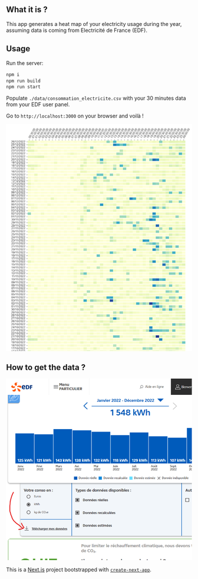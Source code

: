 ## What it is ?

This app generates a heat map of your electricity usage during the year, assuming data is coming from Electricité de France (EDF).

## Usage

Run the server:

```bash
npm i
npm run build
npm run start
```

Populate `./data/consommation_electricite.csv` with your 30 minutes data from your EDF user panel.

Go to `http://localhost:3000` on your browser and voilà !

![Heatmap of electricity consumption example](./readme/screenshot1.png)

## How to get the data ?

![How to retrieve data on the EDF website (user panel)](./readme/screenshot2.png)



This is a [Next.js](https://nextjs.org/) project bootstrapped with [`create-next-app`](https://github.com/vercel/next.js/tree/canary/packages/create-next-app).